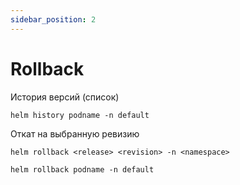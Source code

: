 ```yaml
---
sidebar_position: 2
---
```


# Rollback

История версий (список)
```
helm history podname -n default
```

Откат на выбранную ревизию 

```
helm rollback <release> <revision> -n <namespace>
```

```
helm rollback podname -n default
```
